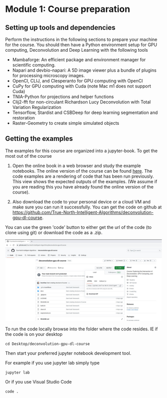 
# Module 1: Course preparation

## Setting up tools and dependencies

Perform the instructions in the following sections to prepare your machine for the course.  You should then have a Python environment setup for GPU computing, Deconvolution and Deep Learning with the following tools

* Mambaforge: An efficient package and environment manager for scientific computing. 
* Napari and devbio-napari: A 5D image viewer plus a bundle of plugins for processing microscopy images. 
* OpenCl, CLIJ, and Clesperanto for GPU computing with OpenCl
* CuPy for GPU computing with Cuda (note Mac m1 does not support Cuda)
* TNIA-Python for projections and helper functions
* Clij2-fft for non-circulant Richardson Lucy Deconvolution with Total Variation Regularization
* Tensorflow, Stardist and CSBDeep for deep learning segmentation and restoration 
* Raster-Geometry to create simple simulated objects

## Getting the examples

The examples for this course are organized into a jupyter-book.  To get the most out of the course

1.  Open the online book in a web browser and study the example notebooks.  The online version of the course can be found [here](https://true-north-intelligent-algorithms.github.io/deconvolution-gpu-dl-course/intro.html).  The code examples are a rendering of code that has been run previously.  This view shows the expected outputs of the examples.  (We assume if you are reading this you have already found the online version of the course).

2.  Also download the code to your personal device or a cloud VM and make sure you can run it successfully.  You can get the code on github at https://github.com/True-North-Intelligent-Algorithms/deconvolution-gpu-dl-course.

You can use the green 'code' button to either get the url of the code (to clone using git) or download the code as a .zip. 

![github](fromgithub.jpg)

To run the code locally browse into the folder where the code resides.  IE if the code is on your desktop

```
cd Desktop/deconvolution-gpu-dl-course
```

Then start your preferred jupyter notebook development tool.

For example if you use jupyter lab simply type

```
jupyter lab
```

Or if you use Visual Studio Code

```
code .
```
